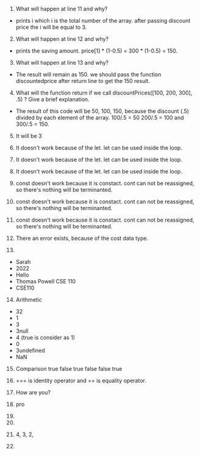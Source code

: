1. What will happen at line 11 and why?

  * prints i which i is the total number of the array. after passing discount price the i will be equal to 3.

2. What will happen at line 12 and why?

  * prints the saving amount. price[1] * (1-0.5) =  300 * (1-0.5) = 150. 

3. What will happen at line 13 and why?

  * The result will remain as 150. we should pass the function discountedprice after return line to get the 150 result. 

4. What will the function return if we call discountPrices([100, 200, 300], .5) ? Give a brief explanation.

  * The result of this code will be 50, 100, 150, because the discount (.5) divided by each element of the array. 100/.5 = 50
  200/.5 = 100 and 300/.5 = 150.

5. It will be 3


6. It doesn't work because of the let. let can be used inside the loop. 


7. It doesn't work because of the let. let can be used inside the loop.

8. It doesn't work because of the let. let can be used inside the loop.

9. const doesn't work because it is constact. cont can not be reassigned, so there's nothing will be terminanted. 

10. const doesn't work because it is constact. cont can not be reassigned, so there's nothing will be terminanted.

11. const doesn't work because it is constact. cont can not be reassigned, so there's nothing will be terminanted.

12. There an error exists, because of the cost data type. 

13. 
  * Sarah
  * 2022
  * Hello
  * Thomas Powell CSE 110
  * CSE110
  
14. Arithmetic
* 32
* 1
* 3
* 3null
* 4 (true is consider as 1)
* 0
* 3undefined
* NaN


15. Comparison
true 
false
true
false
false
true

16. === is identity operator and == is equality operator. 

17. How are you?

18. pro

19. 

20.

21. 4, 3, 2, 

21. 
